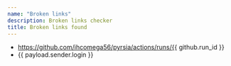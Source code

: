 ```yaml
---
name: "Broken links"
description: Broken links checker
title: Broken links found
---
```

- https://github.com/ihcomega56/pyrsia/actions/runs/{{ github.run_id }}
- {{ payload.sender.login }}
